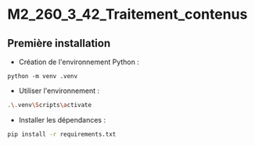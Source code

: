 # M2_260_3_42_Traitement_contenus

## Première installation

- Création de l'environnement Python :

```
python -m venv .venv
```

- Utiliser l'environnement :

```sh
.\.venv\Scripts\activate
```

- Installer les dépendances :

```sh
pip install -r requirements.txt
```
